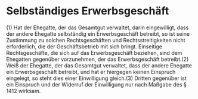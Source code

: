 # Selbständiges Erwerbsgeschäft

(1) Hat der Ehegatte, der das Gesamtgut verwaltet, darin eingewilligt, dass der andere Ehegatte selbständig ein Erwerbsgeschäft betreibt, so ist seine Zustimmung zu solchen Rechtsgeschäften und Rechtsstreitigkeiten nicht erforderlich, die der Geschäftsbetrieb mit sich bringt. Einseitige Rechtsgeschäfte, die sich auf das Erwerbsgeschäft beziehen, sind dem Ehegatten gegenüber vorzunehmen, der das Erwerbsgeschäft betreibt.(2) Weiß der Ehegatte, der das Gesamtgut verwaltet, dass der andere Ehegatte ein Erwerbsgeschäft betreibt, und hat er hiergegen keinen Einspruch eingelegt, so steht dies einer Einwilligung gleich.(3) Dritten gegenüber ist ein Einspruch und der Widerruf der Einwilligung nur nach Maßgabe des § 1412 wirksam. 

